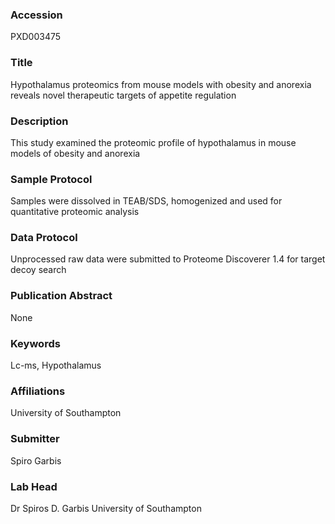 ### Accession
PXD003475

### Title
Hypothalamus proteomics from mouse models with obesity and anorexia reveals novel therapeutic targets of appetite regulation

### Description
This study examined the proteomic profile of hypothalamus in mouse models of obesity and anorexia

### Sample Protocol
Samples were dissolved in TEAB/SDS, homogenized and used for quantitative proteomic analysis

### Data Protocol
Unprocessed raw data were submitted to Proteome Discoverer 1.4 for target decoy search

### Publication Abstract
None

### Keywords
Lc-ms, Hypothalamus

### Affiliations
University of Southampton

### Submitter
Spiro Garbis

### Lab Head
Dr Spiros D. Garbis
University of Southampton


